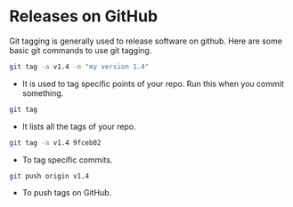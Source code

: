 # Releases on GitHub
<!-- 2 Jul 2019 -->
Git tagging is generally used to release software on github.
Here are some basic git commands to use git tagging.

```bash
git tag -a v1.4 -m "my version 1.4"
```
- It is used to tag specific points of your repo.
Run this when you commit something.

```bash
git tag
```
- It lists all the tags of your repo.

```bash
git tag -a v1.4 9fceb02
```
- To tag specific commits.

```bash
git push origin v1.4
```
- To push tags on GitHub.
